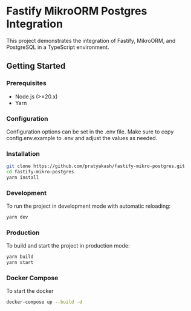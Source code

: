 # Fastify MikroORM Postgres Integration

This project demonstrates the integration of Fastify, MikroORM, and PostgreSQL in a TypeScript environment.

## Getting Started

### Prerequisites

- Node.js (>=20.x)
- Yarn

### Configuration
Configuration options can be set in the .env file. Make sure to copy config.env.example to .env and adjust the values as needed.

### Installation

```sh
git clone https://github.com/pratyakash/fastify-mikro-postgres.git
cd fastify-mikro-postgres
yarn install
```
### Development

To run the project in development mode with automatic reloading:
```sh
yarn dev
```

### Production
To build and start the project in production mode:
```sh
yarn build
yarn start
```

### Docker Compose
To start the docker 
```sh
docker-compose up --build -d
```